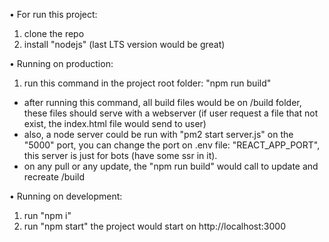 • For run this project:
1. clone the repo
2. install "nodejs" (last LTS version would be great)


• Running on production:
1. run this command in the project root folder: "npm run build"
- after running this command, all build files would be on /build folder, these files should serve with a webserver (if user request a file that not exist, the index.html file would send to user)
- also, a node server could be run with "pm2 start server.js" on the "5000" port, you can change the port on .env file: "REACT_APP_PORT", this server is just for bots (have some ssr in it).
- on any pull or any update, the "npm run build" would call to update and recreate /build

• Running on development:
1. run "npm i"
2. run "npm start"
   the project would start on http://localhost:3000